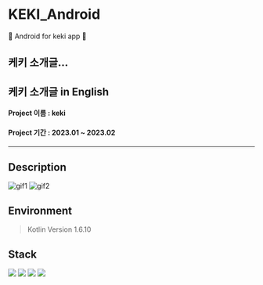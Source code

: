 # KEKI_Android
🤖 Android for keki app 🍰

## 케키 소개글...
## 케키 소개글 in English
#### Project 이름 : keki
#### Project 기간 : 2023.01 ~ 2023.02
-----------------------
## Description
![gif1](https://user-images.githubusercontent.com/80687212/218296759-2a56553b-ae34-40d5-8719-f4c084c0e051.gif) ![gif2](https://user-images.githubusercontent.com/80687212/218296714-c1c11772-9471-45e1-9a1f-d262ec77451e.gif)



## Environment

> Kotlin Version 1.6.10

## Stack
<img src="https://img.shields.io/badge/Android Studio-1976D2?style=for-the-badge&logo=AndroidStudio&logoColor=white"> <img src="https://img.shields.io/badge/Kotlin-7F52FF?style=for-the-badge&logo=Kotlin&logoColor=white"> <img src="https://img.shields.io/badge/Firebase-FFCA28?style=for-the-badge&logo=Firebase&logoColor=white"> <img src="https://img.shields.io/badge/Retrofit2-3DDC84?style=for-the-badge&logo=&logoColor=white">
